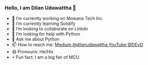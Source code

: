 ### Hello, I am Dilan Udawattha 👋



- 🔭 I’m currently working on Mowana Tech Inc
- 🌱 I’m currently learning Solidify
- 👯 I’m looking to collaborate on Linkdn
- 🤔 I’m looking for help with Python
- 💬 Ask me about Python
- 📫 How to reach me: [Medium @dilanudawattha](https://medium.com/@iamdilanudawattha),[YouTube @DEvD](https://www.youtube.com/channel/UCmquTYR29XUPKmmZ7653O1w/videos)
- 😄 Pronouns: He/His
- ⚡ Fun fact: I am a big fan of MCU

